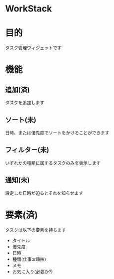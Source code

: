 # WorkStack
# 目的
タスク管理ウィジェットです

# 機能
## 追加(済)
タスクを追加します

## ソート(未)
日時、または優先度でソートをかけることができます

## フィルター(未)
いずれかの種類に属するタスクのみを表示します

## 通知(未)
設定した日時が迫るとそれを知らせます

# 要素(済)
タスクは以下の要素を持ちます
 - タイトル
 - 優先度
 - 日時
 - 種類(仕事or趣味)
 - メモ
 - お気に入り(必要か?)
